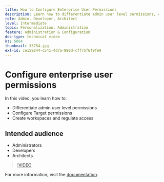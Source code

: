 ```yaml
---
title: How to Configure Enterprise User Permissions
description: Learn how to differentiate admin user level permissions, configure Adobe Target permissions, and create workspaces and regulate access.
role: Admin, Developer, Architect
level: Intermediate
topic: Personalization, Administration
feature: Administration & Configuration
doc-type: technical video
kt: 5064
thumbnail: 33754.jpg
exl-id: ce159244-c541-4d7a-880d-cff7bf6f9fe9
---
```

# Configure enterprise user permissions

In this video, you learn how to:

* Differentiate admin user level permissions
* Configure Target permissions
* Create workspaces and regulate access

## Intended audience

* Administrators
* Developers
* Architects

>[!VIDEO](https://video.tv.adobe.com/v/33754/?quality=12)

For more information, visit the [documentation](https://experienceleague.adobe.com/docs/target/using/administer/administrating-target.html?lang=en).
